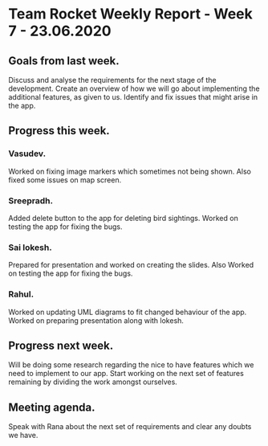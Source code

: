 # Team Rocket Weekly Report - Week 7 - 23.06.2020

## Goals from last week.

Discuss and analyse the requirements for the next stage of the development.
Create an overview of how we will go about implementing the additional features, as given to us.
Identify and fix issues that might arise in the app.

## Progress this week.

### Vasudev.

Worked on fixing image markers which sometimes not being shown.
Also fixed some issues on map screen.

### Sreepradh.

Added delete button to the app for deleting bird sightings.
Worked on testing the app for fixing the bugs.

### Sai lokesh.

Prepared for presentation and worked on creating the slides.
Also Worked on testing the app for fixing the bugs.

### Rahul.

Worked on updating UML diagrams to fit changed behaviour of the app.
Worked on preparing presentation along with lokesh.

## Progress next week.

Will be doing some research regarding the nice to have features which we need to implement to our app.
Start working on the next set of features remaining by dividing the work amongst ourselves.

## Meeting agenda.

Speak with Rana about the next set of requirements and clear any doubts we have.
